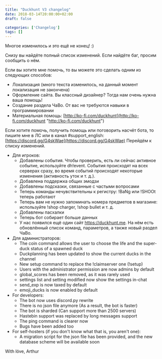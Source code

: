```yaml
---
title: "Duckhunt V3 changelog"
date: 2018-03-14T20:00:00+02:00
draft: false

categories: ['Changelog']
tags: []
---
```


Многое изменилось и это ещё не конец! :)
 
Снизу вы найдёте полный список изменений. Если найдёте баг, просим сообщить о нём.

<!--more-->
 
Если вы хотите мне помочь, то вы можете это сделать одним из следующих способов:

*   Локализация (много текста изменилось, на данный момент локализация не закончена)
*   Оформление сайта. Вы классный дизайнер? Тогда нам очень нужна ваша помощь!
*   Создание раздела ЧаВо. От вас не требуются навыки в программировании
*   Материальная помощь: [http://ko-fi.com/duckhunt](http://ko-fi.com/duckhunt "http://ko-fi.com/duckhunt")

Если хотите помочь, получить помощь или поговорить насчёт бота, то пишите мне в ЛС или в канал #support_english: [https://discord.gg/G4skWae](https://discord.gg/G4skWae) Перейдём к списку изменений.

*   Для игроков:
    *   Добавлены события. Чтобы проверить, есть ли сейчас активное событие, используйте dh!event. События происходят на всех серверах сразу, во время событий происходят некоторые изменения (активность уток и т. д.).
    *   Добавлена поддержка общих эмодзи
    *   Добавлены подсказки, связанные с частыми вопросами
    *   Теперь команды нечувствительны к регистру: !BaNg или !SHOOt теперь работают
    *   Теперь вам не нужно запоминать номера предметов в магазине: используйте !shop charger, !shop bullet и т. д.
    *   Добавлены пасхалки
    *   Теперь бот собирает больше данных
    *   У нас появился ещё один сайт https://duckhunt.me. На нём есть обновлённый список команд, параметров, а также новый раздел ЧаВо.
*   Для администраторов:
    *   The coin command allows the user to choose the life and the super-duck status of a spawned duck
    *   Duckplanning has been updated to show the current ducks in the channel
    *   New setup command to replace the !claimserver one (!setup)
    *   Users with the administrator permission are now admins by default
    *   global_scores has been removed, as it was rarely used
    *   settings list and setting modified now show the settings in-chat
    *   send_exp is now taxed by default
    *   emoji_ducks is now enabled by default
*   For developers:
    *   The bot now uses discord.py rewrite
    *   There is no json file anymore (As a result, the bot is faster)
    *   The bot is sharded (Can support more than 2500 servers)
    *   Hastebin support was replaced by long messages support
    *   The ping command is clearer now
    *   Bugs have been added too
*   For self-hosters (if you don't know what that is, you aren't one):
    *   A migration script for the json file has been provided, and the new database scheme will be available soon

With löve, Arthur
